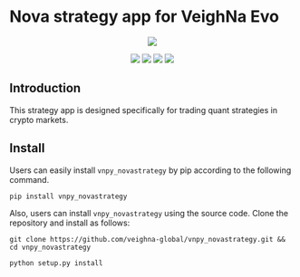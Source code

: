 # Nova strategy app for VeighNa Evo

<p align="center">
  <img src ="https://vnpy.oss-cn-shanghai.aliyuncs.com/vnpy-logo.png"/>
</p>

<p align="center">
    <img src ="https://img.shields.io/badge/version-0.5.0-blueviolet.svg"/>
    <img src ="https://img.shields.io/badge/platform-windows|linux|macos-yellow.svg"/>
    <img src ="https://img.shields.io/badge/python-3.10|3.11|3.12-blue.svg" />
    <img src ="https://img.shields.io/github/license/vnpy/vnpy.svg?color=orange"/>
</p>

## Introduction

This strategy app is designed specifically for trading quant strategies in crypto markets.

## Install

Users can easily install ``vnpy_novastrategy`` by pip according to the following command.

```
pip install vnpy_novastrategy
```

Also, users can install ``vnpy_novastrategy`` using the source code. Clone the repository and install as follows:

```
git clone https://github.com/veighna-global/vnpy_novastrategy.git && cd vnpy_novastrategy

python setup.py install
```
